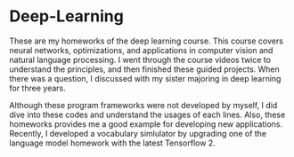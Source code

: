 # Deep-Learning

These are my homeworks of the deep learning course. This course covers neural networks, optimizations, and applications in computer vision and natural language processing. I went through the course videos twice to understand the principles, and then finished these guided projects. When there was a question, I discussed with my sister majoring in deep learning for three years.

Although these program frameworks were not developed by myself, I did dive into these codes and understand the usages of each lines. Also, these homeworks provides me a good example for developing new applications. Recently, I developed a vocabulary simlulator by upgrading one of the language model homework with the latest Tensorflow 2.
